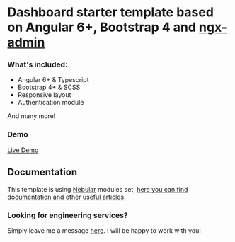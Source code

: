# Dashboard starter template based on Angular 6+, Bootstrap 4 and <a href="https://github.com/akveo/nebular">ngx-admin</a>

### What's included:

- Angular 6+ & Typescript
- Bootstrap 4+ & SCSS
- Responsive layout
- Authentication module
  
And many more!

### Demo

<a target="_blank" href="http://leonelngande.github.io/angular-auth-dashboard-starter">Live Demo</a>

## Documentation
This template is using [Nebular](https://github.com/akveo/nebular) modules set, [here you can find documentation and other useful articles](https://akveo.github.io/nebular/docs/guides/install-based-on-starter-kit).

### Looking for engineering services? 
Simply leave me a message [here](mailto:leonelngande@gmail.com). I will be happy to work with you!
